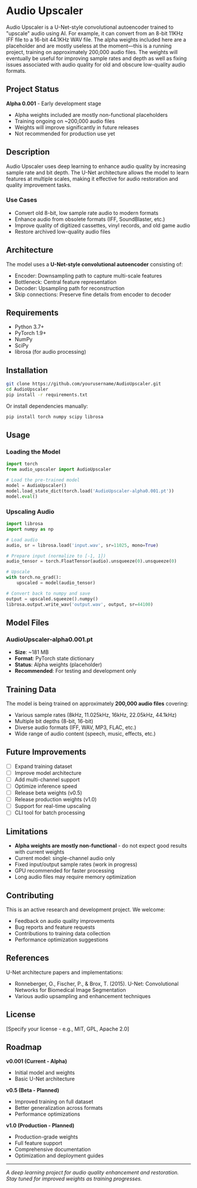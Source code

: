 # Audio Upscaler

Audio Upscaler is a U-Net-style convolutional autoencoder trained to "upscale" audio using AI. For example, it can convert from an 8-bit 11KHz IFF file to a 16-bit 44.1KHz WAV file. The alpha weights included here are a placeholder and are mostly useless at the moment—this is a running project, training on approximately 200,000 audio files. The weights will eventually be useful for improving sample rates and depth as well as fixing issues associated with audio quality for old and obscure low-quality audio formats.

## Project Status

**Alpha 0.001** - Early development stage

- Alpha weights included are mostly non-functional placeholders
- Training ongoing on ~200,000 audio files
- Weights will improve significantly in future releases
- Not recommended for production use yet

## Description

Audio Upscaler uses deep learning to enhance audio quality by increasing sample rate and bit depth. The U-Net architecture allows the model to learn features at multiple scales, making it effective for audio restoration and quality improvement tasks.

### Use Cases

- Convert old 8-bit, low sample rate audio to modern formats
- Enhance audio from obsolete formats (IFF, SoundBlaster, etc.)
- Improve quality of digitized cassettes, vinyl records, and old game audio
- Restore archived low-quality audio files

## Architecture

The model uses a **U-Net-style convolutional autoencoder** consisting of:
- Encoder: Downsampling path to capture multi-scale features
- Bottleneck: Central feature representation
- Decoder: Upsampling path for reconstruction
- Skip connections: Preserve fine details from encoder to decoder

## Requirements

- Python 3.7+
- PyTorch 1.9+
- NumPy
- SciPy
- librosa (for audio processing)

## Installation

```bash
git clone https://github.com/yourusername/AudioUpscaler.git
cd AudioUpscaler
pip install -r requirements.txt
```

Or install dependencies manually:
```bash
pip install torch numpy scipy librosa
```

## Usage

### Loading the Model

```python
import torch
from audio_upscaler import AudioUpscaler

# Load the pre-trained model
model = AudioUpscaler()
model.load_state_dict(torch.load('AudioUpscaler-alpha0.001.pt'))
model.eval()
```

### Upscaling Audio

```python
import librosa
import numpy as np

# Load audio
audio, sr = librosa.load('input.wav', sr=11025, mono=True)

# Prepare input (normalize to [-1, 1])
audio_tensor = torch.FloatTensor(audio).unsqueeze(0).unsqueeze(0)

# Upscale
with torch.no_grad():
    upscaled = model(audio_tensor)

# Convert back to numpy and save
output = upscaled.squeeze().numpy()
librosa.output.write_wav('output.wav', output, sr=44100)
```

## Model Files

### AudioUpscaler-alpha0.001.pt

- **Size**: ~181 MB
- **Format**: PyTorch state dictionary
- **Status**: Alpha weights (placeholder)
- **Recommended**: For testing and development only

## Training Data

The model is being trained on approximately **200,000 audio files** covering:
- Various sample rates (8kHz, 11.025kHz, 16kHz, 22.05kHz, 44.1kHz)
- Multiple bit depths (8-bit, 16-bit)
- Diverse audio formats (IFF, WAV, MP3, FLAC, etc.)
- Wide range of audio content (speech, music, effects, etc.)

## Future Improvements

- [ ] Expand training dataset
- [ ] Improve model architecture
- [ ] Add multi-channel support
- [ ] Optimize inference speed
- [ ] Release beta weights (v0.5)
- [ ] Release production weights (v1.0)
- [ ] Support for real-time upscaling
- [ ] CLI tool for batch processing

## Limitations

- **Alpha weights are mostly non-functional** - do not expect good results with current weights
- Current model: single-channel audio only
- Fixed input/output sample rates (work in progress)
- GPU recommended for faster processing
- Long audio files may require memory optimization

## Contributing

This is an active research and development project. We welcome:
- Feedback on audio quality improvements
- Bug reports and feature requests
- Contributions to training data collection
- Performance optimization suggestions

## References

U-Net architecture papers and implementations:
- Ronneberger, O., Fischer, P., & Brox, T. (2015). U-Net: Convolutional Networks for Biomedical Image Segmentation
- Various audio upsampling and enhancement techniques

## License

[Specify your license - e.g., MIT, GPL, Apache 2.0]

## Roadmap

**v0.001 (Current - Alpha)**
- Initial model and weights
- Basic U-Net architecture

**v0.5 (Beta - Planned)**
- Improved training on full dataset
- Better generalization across formats
- Performance optimizations

**v1.0 (Production - Planned)**
- Production-grade weights
- Full feature support
- Comprehensive documentation
- Optimization and deployment guides

---

*A deep learning project for audio quality enhancement and restoration. Stay tuned for improved weights as training progresses.*
